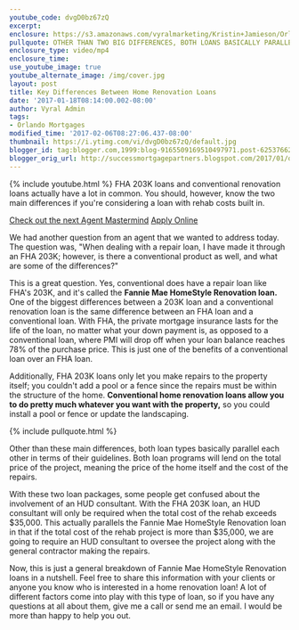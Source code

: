 ```yaml
---
youtube_code: dvgD0bz67zQ
excerpt:
enclosure: https://s3.amazonaws.com/vyralmarketing/Kristin+Jamieson/Orlando+Mortgages-+Key+Differences+in+Renovation+Loans.mp4
pullquote: OTHER THAN TWO BIG DIFFERENCES, BOTH LOANS BASICALLY PARALLEL EACH OTHER.
enclosure_type: video/mp4
enclosure_time:
use_youtube_image: true
youtube_alternate_image: /img/cover.jpg
layout: post
title: Key Differences Between Home Renovation Loans
date: '2017-01-18T08:14:00.002-08:00'
author: Vyral Admin
tags:
- Orlando Mortgages
modified_time: '2017-02-06T08:27:06.437-08:00'
thumbnail: https://i.ytimg.com/vi/dvgD0bz67zQ/default.jpg
blogger_id: tag:blogger.com,1999:blog-9165509169510497971.post-6253766220421965274
blogger_orig_url: http://successmortgagepartners.blogspot.com/2017/01/orlando-mortgages-key-differences-in.html
---
```

{% include youtube.html %}
FHA 203K loans and conventional renovation loans actually have a lot in common. You should, however, know the two main differences if you're considering a loan with rehab costs built in.

<a href="http://agentmastermind.com/kristinjamieson/" target="_blank">Check out the next Agent Mastermind</a>
<a href="https://successmortgagepartners-com.mysecureloan.com/kristin/applications/page1.php?lng=en" target="_blank">Apply Online</a>

We had another question from an agent that we wanted to address today. The question was, "When dealing with a repair loan, I have made it through an FHA 203K; however, is there a conventional product as well, and what are some of the differences?"

This is a great question. Yes, conventional does have a repair loan like FHA's 203K, and it's called the **Fannie Mae HomeStyle Renovation loan.** One of the biggest differences between a 203K loan and a conventional renovation loan is the same difference between an FHA loan and a conventional loan. With FHA, the private mortgage insurance lasts for the life of the loan, no matter what your down payment is, as opposed to a conventional loan, where PMI will drop off when your loan balance reaches 78% of the purchase price. This is just one of the benefits of a conventional loan over an FHA loan.

Additionally, FHA 203K loans only let you make repairs to the property itself; you couldn't add a pool or a fence since the repairs must be within the structure of the home. **Conventional home renovation loans allow you to do pretty much whatever you want with the property,** so you could install a pool or fence or update the landscaping.

{% include pullquote.html %}

Other than these main differences, both loan types basically parallel each other in terms of their guidelines. Both loan programs will lend on the total price of the project, meaning the price of the home itself and the cost of the repairs.

With these two loan packages, some people get confused about the involvement of an HUD consultant. With the FHA 203K loan, an HUD consultant will only be required when the total cost of the rehab exceeds $35,000. This actually parallels the Fannie Mae HomeStyle Renovation loan in that if the total cost of the rehab project is more than $35,000, we are going to require an HUD consultant to oversee the project along with the general contractor making the repairs.

Now, this is just a general breakdown of Fannie Mae HomeStyle Renovation loans in a nutshell. Feel free to share this information with your clients or anyone you know who is interested in a home renovation loan! A lot of different factors come into play with this type of loan, so if you have any questions at all about them, give me a call or send me an email. I would be more than happy to help you out.
